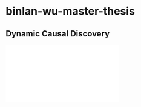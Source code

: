 # binlan-wu-master-thesis

## Dynamic Causal Discovery

![An example of dynamic causal graph](out/final_agg_parcorr.pdf)
